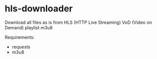 # hls-downloader
Download all files as is from HLS (HTTP Live Streaming) VoD (Video on Demand) playlist m3u8

Requirements:
* requests
* m3u8
